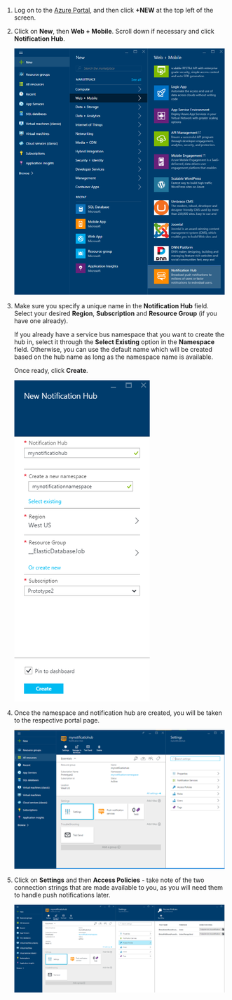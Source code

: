 

1. Log on to the [Azure Portal](https://portal.azure.com), and then click **+NEW** at the top left of the screen.

2. Click on **New**, then **Web + Mobile**. Scroll down if necessary and click **Notification Hub**.

   	![Azure Portal - Create Notification Hubs](./media/notification-hubs-portal-create-new-hub/notification-hubs-azure-portal-create.png)

3. Make sure you specify a unique name in the **Notification Hub** field. Select your desired **Region**, **Subscription** and **Resource Group** (if you have one already). 
 
	If you already have a service bus namespace that you want to create the hub in, select it through the **Select Existing** option in the **Namespace** field.  Otherwise, you can use the default name which will be created based on the hub name as long as the namespace name is available. 

	Once ready, click **Create**.

   	![Azure Portal - Set notification hub properties](./media/notification-hubs-portal-create-new-hub/notification-hubs-azure-portal-settings.png)

4. Once the namespace and notification hub are created, you will be taken to the respective portal page. 

   	![Azure Portal - Notification hub portal page](./media/notification-hubs-portal-create-new-hub/notification-hubs-azure-portal-page.png)
       
5. Click on **Settings** and then **Access Policies** - take note of the two connection strings that are made available to you, as you will need them to handle push notifications later.

   	![Azure Portal - Notification hub connection strings](./media/notification-hubs-portal-create-new-hub/notification-hubs-connection-strings-portal.png)

